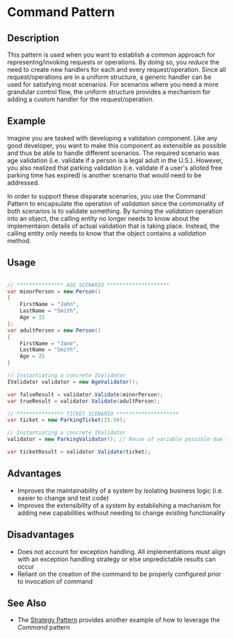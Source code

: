 # Command Pattern

## Description

This pattern is used when you want to establish a common approach for representng/invoking requests or operations.  By doing so, you _reduce_ the need to create new handlers for each and every request/operation.  Since all request/operations are in a uniform structure, a generic handler can be used for satisfying most scenarios.  For scenarios where you need a more grandular control flow, the uniform structure provides a mechanism for adding a custom handler for the request/operation.

## Example

Imagine you are tasked with developing a validation component.  Like any good developer, you want to make this component as extensible as possible and thus be able to handle different scenarios.  The required scenario was age validation (i.e. validate if a person is a legal adult in the U.S.).  However, you also realized that parking validation (i.e. validate if a user's alloted free parking time has expired) is another scenario that would need to be addressed.

In order to support these disparate scenarios, you use the Command Pattern to encapsulate the operation of _validation_ since the commonality of both scenarios is to validate something.  By turning the _validation_ operation into an object, the calling entity no longer needs to know about the implementaion details of actual validation that is taking place.  Instead, the calling entity only needs to know that the object contains a _validation_ method.

## Usage

``` csharp

// *************** AGE SCENARIO ********************
var minorPerson = new Person()
{
    FirstName = "John",
    LastName = "Smith",
    Age = 15
};
var adultPerson = new Person()
{
    FirstName = "Jane",
    LastName = "Smith",
    Age = 25
}

// Instantiating a concrete IValidator
IValidator validator = new AgeValidator();

var falseResult = validator.Validate(minorPerson);
var trueResult = validator.Validate(adultPerson);

// *************** TICKET SCENARIO ********************
var ticket = new ParkingTicket(15.50);

// Instantiating a concrete IValidator
validator = new ParkingValidator(); // Reuse of variable possible due to shared interface

var ticketResult = validator.Validate(ticket);

```

## Advantages

* Improves the maintainability of a system by isolating business logic (i.e. easier to change and test code)
* Improves the extensibility of a system by establishing a mechanism for adding new capabilities without needing to change existing functionality

## Disadvantages

* Does not account for exception handling.  All implementations must align with an exception handling strategy or else unpredictable results can occur
* Reliant on the creation of the command to be properly configured prior to invocation of command

## See Also

* The [Strategy Pattern](../strategy/README.md) provides another example of how to leverage the *Command* pattern